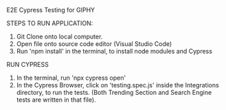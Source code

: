E2E Cypress Testing for GIPHY

STEPS TO RUN APPLICATION:
1. Git Clone onto local computer.  
2. Open file onto source code editor (Visual Studio Code)
3. Run 'npm install' in the terminal, to install node modules and Cypress 

RUN CYPRESS
1. In the terminal, run 'npx cypress open'
2. In the Cypress Browser, click on 'testing.spec.js' inside the Integrations directory, to run the tests.
(Both Trending Section and Search Engine tests are written in that file).
